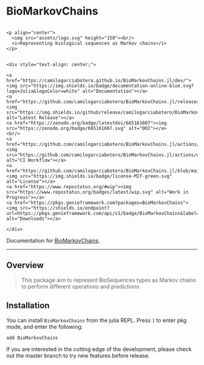 # BioMarkovChains

```@raw html

<p align="center">
  <img src="assets/logo.svg" height="150"><br/>
  <i>Representing biological sequences as Markov chains</i>
</p>
```

```@raw html

<div style="text-align: center;">

<a href="https://camilogarciabotero.github.io/BioMarkovChains.jl/dev/"><img src="https://img.shields.io/badge/documentation-online-blue.svg?logo=Julia&logoColor=white" alt="Documentation"></a>
<a href="https://github.com/camilogarciabotero/BioMarkovChains.jl/releases/latest"><img src="https://img.shields.io/github/release/camilogarciabotero/BioMarkovChains.jl.svg" alt="Latest Release"></a>
<a href="https://zenodo.org/badge/latestdoi/665161607"><img src="https://zenodo.org/badge/665161607.svg" alt="DOI"></a>
<br/>
<a href="https://github.com/camilogarciabotero/BioMarkovChains.jl/actions/workflows/CI.yml"><img src="https://github.com/camilogarciabotero/BioMarkovChains.jl/actions/workflows/CI.yml/badge.svg" alt="CI Workflow"></a>
<a href="https://github.com/camilogarciabotero/BioMarkovChains.jl/blob/main/LICENSE"><img src="https://img.shields.io/badge/license-MIT-green.svg" alt="License"></a>
<a href="https://www.repostatus.org/#wip"><img src="https://www.repostatus.org/badges/latest/wip.svg" alt="Work in Progress"></a>
<a href="https://pkgs.genieframework.com?packages=BioMarkovChains"><img src="https://shields.io/endpoint?url=https://pkgs.genieframework.com/api/v1/badge/BioMarkovChains&label=downloads" alt="Downloads"></a>

</div>

```


Documentation for [BioMarkovChains](https://github.com/camilogarciabotero/BioMarkovChains.jl).



***
## Overview

> This package aim to represent BioSequences types as Markov chains to perform different operations and predictions


## Installation

You can install `BioMarkovChains` from the julia REPL. Press `]` to enter pkg
mode, and enter the following:

    add BioMarkovChains

If you are interested in the cutting edge of the development, please
check out the master branch to try new features before release.
